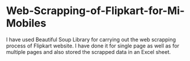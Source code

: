# Web-Scrapping-of-Flipkart-for-Mi-Mobiles

I have used Beautiful Soup Library for carrying out the web scrapping process of Flipkart website. I have done it for single page as well as for multiple pages and also stored the scrapped data in an Excel sheet.
